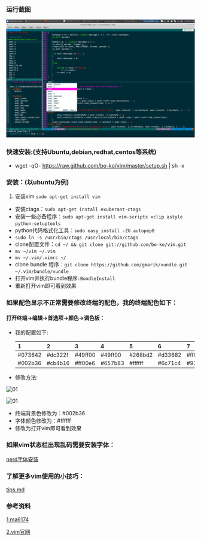 ### 运行截图

![screenshot.png](screenshot.png)

### 快速安装:(支持Ubuntu,debian,redhat,centos等系统)
- wget -qO- https://raw.github.com/bo-ko/vim/master/setup.sh | sh -x

### 安装：(以ubuntu为例)

1. 安装vim `sudo apt-get install vim`
- 安装ctags：`sudo apt-get install exuberant-ctags`
- 安装一些必备程序：`sudo apt-get install vim-scripts xclip astyle python-setuptools`
- python代码格式化工具：`sudo easy_install -ZU autopep8`
- `sudo ln -s /usr/bin/ctags /usr/local/bin/ctags`
- clone配置文件：`cd ~/ && git clone git://github.com/bo-ko/vim.git`
- `mv ~/vim ~/.vim`
- `mv ~/.vim/.vimrc ~/`
- clone bundle 程序：`git clone https://github.com/gmarik/vundle.git ~/.vim/bundle/vundle`
- 打开vim并执行bundle程序`:BundleInstall`
- 重新打开vim即可看到效果

### 如果配色显示不正常需要修改终端的配色，我的终端配色如下：

#### 打开终端->编辑->首选项->颜色->调色板：
- 我的配置如下:

  |    1    |    2    |    3    |    4    |    5    |    6    |    7    |    8    |
  |---------|---------|---------|---------|---------|---------|---------|---------|
  | #073642 | #dc322f | #49ff00 | #49ff00 | #268bd2 | #d33682 | #ff0005 | #eee8d5 |
  | #002b36 | #cb4b16 | #ff00e6 | #657b83 | #ffffff | #6c71c4 | #93a1a1 | #fdf6e3 |

- 修改方法:

 ![01](terminal-color.jpg)

 ![01](terminal-color-setting.jpg)

- 终端背景色修改为：#002b36
- 字体颜色修改为：#ffffff
- 修改为打开vim即可看到效果


### 如果vim状态栏出现乱码需要安装字体：
[nerd字体安装](https://github.com/ryanoasis/nerd-fonts)

### 了解更多vim使用的小技巧：

[tips.md](tips.md)

### 参考资料

[1.ma6174](https://github.com/ma6174/vim)

[2.vim官网](http://www.vim.org/)
